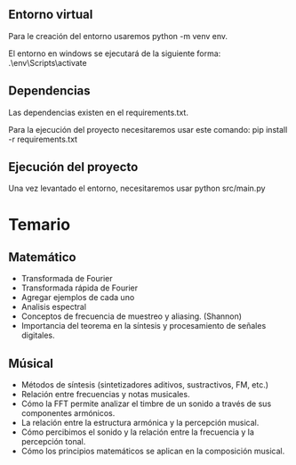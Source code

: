 ## Entorno virtual
Para le creación del entorno usaremos python -m venv env.

El entorno en windows se ejecutará de la siguiente forma:
.\env\Scripts\activate

## Dependencias
Las dependencias existen en el requirements.txt.

Para la ejecución del proyecto necesitaremos usar este comando: pip install -r requirements.txt

## Ejecución del proyecto

Una vez levantado el entorno, necesitaremos usar python src/main.py

# Temario
## Matemático
- Transformada de Fourier
- Transformada rápida de Fourier
- Agregar ejemplos de cada uno
- Analisis espectral
- Conceptos de frecuencia de muestreo y aliasing. (Shannon)
- Importancia del teorema en la síntesis y procesamiento de señales digitales.

## Músical
- Métodos de síntesis (sintetizadores aditivos, sustractivos, FM, etc.)
- Relación entre frecuencias y notas musicales.
- Cómo la FFT permite analizar el timbre de un sonido a través de sus componentes armónicos.
- La relación entre la estructura armónica y la percepción musical.
- Cómo percibimos el sonido y la relación entre la frecuencia y la percepción tonal.
- Cómo los principios matemáticos se aplican en la composición musical.